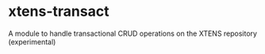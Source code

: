xtens-transact
==============

A module to handle transactional CRUD operations on the XTENS repository (experimental)
